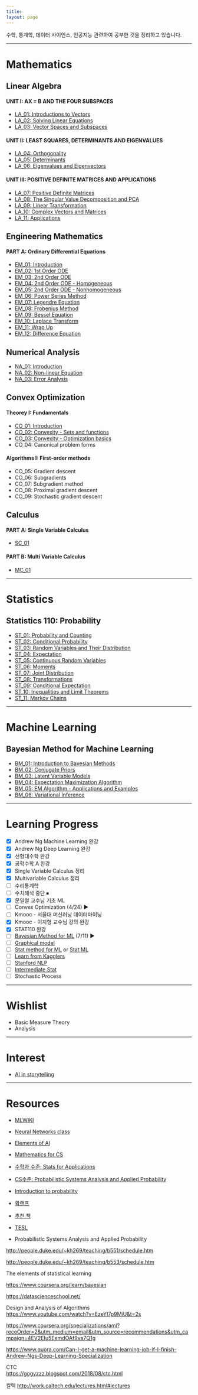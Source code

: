 ```yaml
---
title:
layout: page
---
```


수학, 통계학, 데이터 사이언스, 인공지능 관련하여 공부한 것을 정리하고 있습니다.

---

# Mathematics

## Linear Algebra

#### UNIT I: AX = B AND THE FOUR SUBSPACES

- [LA_01: Introductions to Vectors](https://xero0001.github.io/mathematics/2019/04/27/LA_01/)
- [LA_02: Solving Linear Equations](https://xero0001.github.io/mathematics/2019/04/27/LA_02/)
- [LA_03: Vector Spaces and Subspaces](https://xero0001.github.io/mathematics/2019/04/28/LA_03/)

#### UNIT II: LEAST SQUARES, DETERMINANTS AND EIGENVALUES

- [LA_04: Orthogonality](https://xero0001.github.io/mathematics/2019/05/01/LA_04/)
- [LA_05: Determinants](https://xero0001.github.io/mathematics/2019/05/03/LA_05/)
- [LA_06: Eigenvalues and Eigenvectors](https://xero0001.github.io/mathematics/2019/05/04/LA_06/)

#### UNIT III: POSITIVE DEFINITE MATRICES AND APPLICATIONS

- [LA_07: Positive Definite Matrices](https://xero0001.github.io/mathematics/2019/05/05/LA_07/)
- [LA_08: The Singular Value Decomposition and PCA](https://xero0001.github.io/mathematics/2019/05/06/LA_08/)
- [LA_09: Linear Transformation](https://xero0001.github.io/mathematics/2019/05/10/LA_09/)
- [LA_10: Complex Vectors and Matrices](https://xero0001.github.io/mathematics/2019/05/20/LA_10/)
- [LA_11: Applications](https://xero0001.github.io/mathematics/2019/05/22/LA_11/)

## Engineering Mathematics

#### PART A: Ordinary Differential Equations

- [EM_01: Introduction](https://xero0001.github.io/mathematics/2019/05/20/EM_01/)
- [EM_02: 1st Order ODE](https://xero0001.github.io/mathematics/2019/05/20/EM_02/)
- [EM_03: 2nd Order ODE](https://xero0001.github.io/mathematics/2019/05/20/EM_03/)
- [EM_04: 2nd Order ODE - Homogeneous](https://xero0001.github.io/mathematics/2019/05/20/EM_04/)
- [EM_05: 2nd Order ODE - Nonhomogeneous](https://xero0001.github.io/mathematics/2019/05/20/EM_05/)
- [EM_06: Power Series Method](https://xero0001.github.io/mathematics/2019/05/20/EM_06/)
- [EM_07: Legendre Equation](https://xero0001.github.io/mathematics/2019/05/20/EM_07/)
- [EM_08: Frobenius Method](https://xero0001.github.io/mathematics/2019/05/20/EM_08/)
- [EM_09: Bessel Equation](https://xero0001.github.io/mathematics/2019/05/20/EM_09/)
- [EM_10: Laplace Transform](https://xero0001.github.io/mathematics/2019/05/20/EM_10/)
- [EM_11: Wrap Up](https://xero0001.github.io/mathematics/2019/05/20/EM_11/)
- [EM_12: Difference Equation](https://xero0001.github.io/mathematics/2019/05/20/EM_12/)

## Numerical Analysis

- [NA_01: Introduction](https://xero0001.github.io/mathematics/2019/05/07/NA_01/)
- [NA_02: Non-linear Equation](https://xero0001.github.io/mathematics/2019/05/07/NA_02/)
- [NA_03: Error Analysis](https://xero0001.github.io/mathematics/2019/05/08/NA_03/)

## Convex Optimization

#### Theorey I: Fundamentals

- [CO_01: Introduction](https://xero0001.github.io/mathematics/2019/06/05/CO_01/)
- [CO_02: Convexity - Sets and functions](https://xero0001.github.io/mathematics/2019/06/05/CO_02/)
- [CO_03: Convexity - Optimization basics](https://xero0001.github.io/mathematics/2019/06/05/CO_03/)
- CO_04: Canonical problem forms

#### Algorithms I: First-order methods

- CO_05: Gradient descent
- CO_06: Subgradients
- CO_07: Subgradient method
- CO_08: Proximal gradient descent
- CO_09: Stochastic gradient descent

## Calculus

#### PART A: Single Variable Calculus

- [SC_01](https://xero0001.github.io/mathematics/2019/05/19/SC_01/)

#### PART B: Multi Variable Calculus

- [MC_01](https://xero0001.github.io/mathematics/2019/05/22/MC_01/)

---

# Statistics

## Statistics 110: Probability

- [ST_01: Probability and Counting](https://xero0001.github.io/statistics/2019/05/24/ST_01/)
- [ST_02: Conditional Probability](https://xero0001.github.io/statistics/2019/05/24/ST_02/)
- [ST_03: Random Variables and Their Distribution](https://xero0001.github.io/statistics/2019/05/24/ST_03/)
- [ST_04: Expectation](https://xero0001.github.io/statistics/2019/05/24/ST_04/)
- [ST_05: Continuous Random Variables](https://xero0001.github.io/statistics/2019/05/24/ST_05/)
- [ST_06: Moments](https://xero0001.github.io/statistics/2019/05/24/ST_06/)
- [ST_07: Joint Distribution](https://xero0001.github.io/statistics/2019/05/24/ST_07/)
- [ST_08: Transformations](https://xero0001.github.io/statistics/2019/05/24/ST_08/)
- [ST_09: Conditional Expectation](https://xero0001.github.io/statistics/2019/05/24/ST_09/)
- [ST_10: Inequalities and Limit Theorems](https://xero0001.github.io/statistics/2019/05/24/ST_10/)
- [ST_11: Markov Chains](https://xero0001.github.io/statistics/2019/05/24/ST_11/)

---

# Machine Learning

## Bayesian Method for Machine Learning

- [BM_01: Introduction to Bayesian Methods](https://xero0001.github.io/machine%20learning/2019/06/02/BM_01/)
- [BM_02: Conjugate Priors](https://xero0001.github.io/machine%20learning/2019/06/02/BM_02/)
- [BM_03: Latent Variable Models](https://xero0001.github.io/machine%20learning/2019/06/02/BM_03/)
- [BM_04: Expectation Maximization Algorithm](https://xero0001.github.io/machine%20learning/2019/06/02/BM_04/)
- [BM_05: EM Algorithm - Applications and Examples](https://xero0001.github.io/machine%20learning/2019/06/02/BM_05/)
- [BM_06: Variational Inference](https://xero0001.github.io/machine%20learning/2019/06/02/BM_06/)

---

# Learning Progress

- [x] Andrew Ng Machine Learning 완강
- [x] Andrew Ng Deep Learning 완강
- [x] 선형대수학 완강
- [x] 공학수학 A 완강
- [x] Single Variable Calculus 정리
- [x] Multivariable Calculus 정리
- [ ] 수리통계학
- [ ] 수치해석 중단 ⏹
- [x] 문일철 교수님 기초 ML
- [ ] Convex Optimization (4/24) ▶️
- [ ] Kmooc - 서울대 머신러닝 데이터마이닝
- [x] Kmooc - 이지형 교수님 강의 완강
- [x] STAT110 완강
- [ ] [Bayesian Method for ML](https://www.coursera.org/learn/bayesian-methods-in-machine-learning?recoOrder=21&utm_medium=email&utm_source=recommendations&utm_campaign=4sMc0Hs9Eem5a3PcVrpGrg) (7/11) ▶️
- [ ] [Graphical model](https://www.coursera.org/specializations/probabilistic-graphical-models)
- [ ] [Stat method for ML](https://www.youtube.com/watch?v=zcMnu-3wkWo&list=PLTB9VQq8WiaCBK2XrtYn5t9uuPdsNm7YE) or [Stat ML](http://www.stat.cmu.edu/~ryantibs/statml/)
- [ ] [Learn from Kagglers](https://www.coursera.org/learn/competitive-data-science?authMode=login&recoOrder=15&utm_campaign=4sMc0Hs9Eem5a3PcVrpGrg&utm_medium=email&utm_source=recommendations)
- [ ] [Stanford NLP](http://cs224d.stanford.edu/syllabus.html)
- [ ] [Intermediate Stat](http://www.stat.cmu.edu/~larry/=stat705/)
- [ ] Stochastic Process

---

# Wishlist

- Basic Measure Theory
- Analysis

---

# Interest

- [AI in storytelling](https://www.mckinsey.com/industries/media-and-entertainment/our-insights/ai-in-storytelling)

---

# Resources

- [MLWIKI](http://mlwiki.org/index.php/Courses)
- [Neural Networks class](https://www.youtube.com/playlist?list=PL6Xpj9I5qXYEcOhn7TqghAJ6NAPrNmUBH)
- [Elements of AI](https://artint.info/2e/html/ArtInt2e.html)
- [Mathematics for CS](https://ocw.mit.edu/courses/electrical-engineering-and-computer-science/6-042j-mathematics-for-computer-science-fall-2010/index.htm)
- [수학과 수준: Stats for Applications](https://ocw.mit.edu/courses/mathematics/18-650-statistics-for-applications-fall-2016/index.htm)
- [CS수준: Probabilistic Systems Analysis and Applied Probability](https://ocw.mit.edu/courses/electrical-engineering-and-computer-science/6-041-probabilistic-systems-analysis-and-applied-probability-fall-2010/index.htm)
- [Introduction to probability](https://ocw.mit.edu/resources/res-6-012-introduction-to-probability-spring-2018/index.htm)
- [확랜프](http://kocw.net/home/search/kemView.do?kemId=444781)
- [추천 책](https://medium.com/@paulgiseopkim/%EB%A8%B8%EC%8B%A0%EB%9F%AC%EB%8B%9D-%EC%B1%85-%EC%B6%94%EC%B2%9C%EA%B8%80%EC%9D%84-%EB%B2%88%EC%97%AD%ED%95%B4%EB%B3%B4%EC%95%98%EC%8A%B5%EB%8B%88%EB%8B%A4-%EC%B6%9C%EC%B2%98-http-www-zinkov-com-posts-2012-10-04-ml-book-reviews-871e6b8279d1)
- [TESL](https://tensorflow.blog/tag/elements-of-statistical-learning/)

- Probabilistic Systems Analysis and Applied Probability

http://people.duke.edu/~kh269/teaching/b551/schedule.htm

http://people.duke.edu/~kh269/teaching/b553/schedule.htm

The elements of statistical learning

https://www.coursera.org/learn/bayesian

https://datascienceschool.net/

Design and Analysis of Algorithms  
https://www.youtube.com/watch?v=EzeYI7p9MjU&t=2s

https://www.coursera.org/specializations/aml?recoOrder=2&utm_medium=email&utm_source=recommendations&utm_campaign=4EV2EIu5EemdOAf9ya7Q1g

https://www.quora.com/Can-I-get-a-machine-learning-job-if-I-finish-Andrew-Ngs-Deep-Learning-Specialization

CTC  
https://gogyzzz.blogspot.com/2018/08/ctc.html

칼텍
http://work.caltech.edu/lectures.html#lectures
